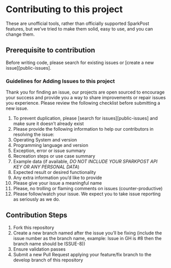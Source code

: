 # Contributing to this project

These are unofficial tools, rather than officially supported SparkPost features, but we’ve tried to make them solid, easy to use, and you can change them.

## Prerequisite to contribution

Before writing code, please search for existing issues or [create a new issue][public-issues].

### Guidelines for Adding Issues to this project
Thank you for finding an issue, our projects are open sourced to encourage your success and provide you a way to share improvements or repair issues you experience.
Please review the following checklist before submitting a new issue.

1. To prevent duplication, please [search for issues][public-issues] and make sure it doesn’t already exist
1. Please provide the following information to help our contributors in resolving the issue:
  1. Operating System and version
  1. Programming language and version
  1. Exception, error or issue summary
  1. Recreation steps or use case summary
  1. Example data (if available, *DO NOT INCLUDE YOUR SPARKPOST API KEY OR ANY PERSONAL DATA*)
  1. Expected result or desired functionality
  1. Any extra information you’d like to provide
1. Please give your issue a meaningful name
1. Please, no trolling or flaming comments on issues (counter-productive)
1. Please follow/watch your issue. We expect you to take issue reporting as seriously as we do.

## Contribution Steps

1. Fork this repository
1. Create a new branch named after the issue you’ll be fixing (include the issue number as the branch name, example: Issue in GH is #8 then the branch name should be ISSUE-8))
1. Ensure validation passes
1. Submit a new Pull Request applying your feature/fix branch to the develop branch of this repository